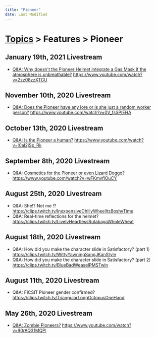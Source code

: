 ```yaml
---
title: "Pioneer"
date: Last Modified
---
```

# [Topics](../../topics.md) > Features > Pioneer

## January 19th, 2021 Livestream
* [Q&A: Why doesn't the Pioneer Helmet integrate a Gas Mask if the atmosphere is unbreathable?](../../transcriptions/yt-2zz08zzXTCU.md) https://www.youtube.com/watch?v=2zz08zzXTCU

## November 10th, 2020 Livestream
* [Q&A: Does the Pioneer have any lore or is she just a random worker person?](../../transcriptions/yt-0V_fsSPIEHA.md) https://www.youtube.com/watch?v=0V_fsSPIEHA

## October 13th, 2020 Livestream
* [Q&A: Is the Pioneer a human?](../../transcriptions/yt-I0al2jSp_Rk.md) https://www.youtube.com/watch?v=I0al2jSp_Rk

## September 8th, 2020 Livestream
* [Q&A: Cosmetics for the Pioneer or even Lizard Doggo?](../../transcriptions/yt-wFKmvfIOuCY.md) https://www.youtube.com/watch?v=wFKmvfIOuCY

## August 25th, 2020 Livestream
* Q&A: She!? Not me !? https://clips.twitch.tv/InexpensiveChillyWheelItsBoshyTime
* Q&A: Real-time reflections for the helmet? https://clips.twitch.tv/LivelyHeartlessRutabagaWholeWheat

## August 18th, 2020 Livestream
* Q&A: How did you make the character slide in Satisfactory? (part 1) https://clips.twitch.tv/WittyYawningSangJKanStyle
* Q&A: How did you make the character slide in Satisfactory? (part 2) https://clips.twitch.tv/BlueBadWeaselPMSTwin

## August 11th, 2020 Livestream
* Q&A: FICSIT Pioneer gender confirmed? https://clips.twitch.tv/TriangularLongOctopusOneHand

## May 26th, 2020 Livestream
* [Q&A: Zombie Pioneers?](../../transcriptions/yt-90rAQ31MQPI.md) https://www.youtube.com/watch?v=90rAQ31MQPI
